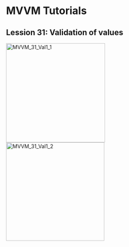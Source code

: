 # MVVM Tutorials

## Lession 31: Validation of values

<img width="271" alt="MVVM_31_Val1_1" src="https://user-images.githubusercontent.com/27900412/197621588-3edcc8f7-e753-4c77-905e-2b9f21fb784a.PNG">
<img width="269" alt="MVVM_31_Val1_2" src="https://user-images.githubusercontent.com/27900412/197621592-8a243847-1c01-4189-83e6-645cc930e0c5.PNG">
